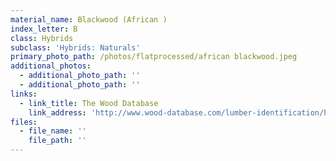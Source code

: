 ```yaml
---
material_name: Blackwood (African )
index_letter: B
class: Hybrids
subclass: 'Hybrids: Naturals'
primary_photo_path: /photos/flatprocessed/african blackwood.jpeg
additional_photos:
  - additional_photo_path: ''
  - additional_photo_path: ''
links:
  - link_title: The Wood Database
    link_address: 'http://www.wood-database.com/lumber-identification/hardwoods/african-blackwood/'
files:
  - file_name: ''
    file_path: ''
---
```


